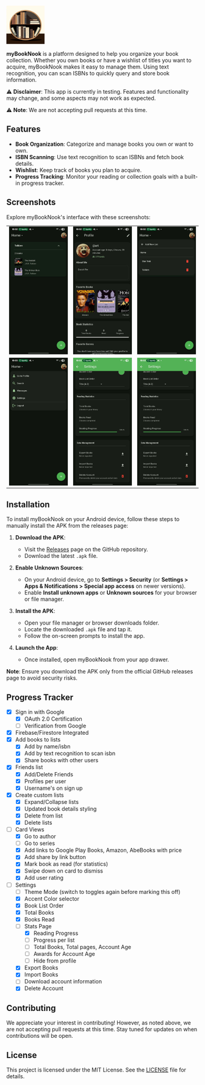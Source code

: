 <img src="./assets/app_icon.png" alt="myBookNook App Icon" width="100" height="100"/>

**myBookNook** is a platform designed to help you organize your book collection. Whether you own books or have a wishlist of titles you want to acquire, myBookNook makes it easy to manage them. Using text recognition, you can scan ISBNs to quickly query and store book information.

⚠️ **Disclaimer**: This app is currently in testing. Features and functionality may change, and some aspects may not work as expected.

⚠️ **Note**: We are not accepting pull requests at this time.

## Features

- **Book Organization**: Categorize and manage books you own or want to own.
- **ISBN Scanning**: Use text recognition to scan ISBNs and fetch book details.
- **Wishlist**: Keep track of books you plan to acquire.
- **Progress Tracking**: Monitor your reading or collection goals with a built-in progress tracker.

## Screenshots

Explore myBookNook's interface with these screenshots:

<table>
  <tr>
    <td><img src="./assets/screenshots/screenshot1.png" alt="Screenshot 1" width="200"/></td>
    <td><img src="./assets/screenshots/screenshot2.png" alt="Screenshot 2" width="200"/></td>
    <td><img src="./assets/screenshots/screenshot3.jpg" alt="Screenshot 3" width="200"/></td>
  </tr>
  <tr>
    <td><img src="./assets/screenshots/screenshot4.jpg" alt="Screenshot 4" width="200"/></td>
    <td><img src="./assets/screenshots/screenshot5.jpg" alt="Screenshot 5" width="200"/></td>
    <td><img src="./assets/screenshots/screenshot6.jpg" alt="Screenshot 6" width="200"/></td>
  </tr>
</table>

## Installation

To install myBookNook on your Android device, follow these steps to manually install the APK from the releases page:

1. **Download the APK**:
   - Visit the [Releases](https://github.com/art-was-here/mybooknook/releases) page on the GitHub repository.
   - Download the latest `.apk` file.

2. **Enable Unknown Sources**:
   - On your Android device, go to **Settings > Security** (or **Settings > Apps & Notifications > Special app access** on newer versions).
   - Enable **Install unknown apps** or **Unknown sources** for your browser or file manager.

3. **Install the APK**:
   - Open your file manager or browser downloads folder.
   - Locate the downloaded `.apk` file and tap it.
   - Follow the on-screen prompts to install the app.

4. **Launch the App**:
   - Once installed, open myBookNook from your app drawer.

**Note**: Ensure you download the APK only from the official GitHub releases page to avoid security risks.

## Progress Tracker

- [x] Sign in with Google
  - [x] OAuth 2.0 Certification
  - [ ] Verification from Google
- [x] Firebase/Firestore Integrated
- [x] Add books to lists
  - [x] Add by name/isbn
  - [x] Add by text recognition to scan isbn
  - [x] Share books with other users
- [x] Friends list
  - [x] Add/Delete Friends
  - [x] Profiles per user
  - [x] Username's on sign up
- [x] Create custom lists
  - [x] Expand/Collapse lists
  - [x] Updated book details styling
  - [x] Delete from list
  - [x] Delete lists
- [ ] Card Views
  - [x] Go to author
  - [ ] Go to series
  - [x] Add links to Google Play Books, Amazon, AbeBooks with price
  - [x] Add share by link button
  - [x] Mark book as read (for statistics)
  - [x] Swipe down on card to dismiss
  - [x] Add user rating
- [ ] Settings
  - [ ] Theme Mode (switch to toggles again before marking this off)
  - [x] Accent Color selector
  - [x] Book List Order
  - [x] Total Books
  - [x] Books Read
  - [ ] Stats Page
    - [x] Reading Progress
    - [ ] Progress per list
    - [ ] Total Books, Total pages, Account Age
    - [ ] Awards for Account Age
    - [ ] Hide from profile
  - [x] Export Books
  - [x] Import Books
  - [ ] Download account information
  - [x] Delete Account

## Contributing

We appreciate your interest in contributing! However, as noted above, we are not accepting pull requests at this time. Stay tuned for updates on when contributions will be open.

## License

This project is licensed under the MIT License. See the [LICENSE](LICENSE) file for details.

